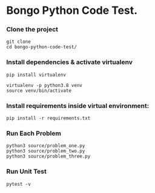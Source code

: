 # Bongo Python Code Test.

### Clone the project

```
git clone 
cd bongo-python-code-test/
```

### Install dependencies & activate virtualenv

```
pip install virtualenv

virtualenv -p python3.8 venv
source venv/bin/activate
```

### Install requirements inside virtual environment:
```
pip install -r requirements.txt
```

### Run Each Problem
```
python3 source/problem_one.py
python3 source/problem_two.py
python3 source/problem_three.py
```

### Run Unit Test
```
pytest -v
```